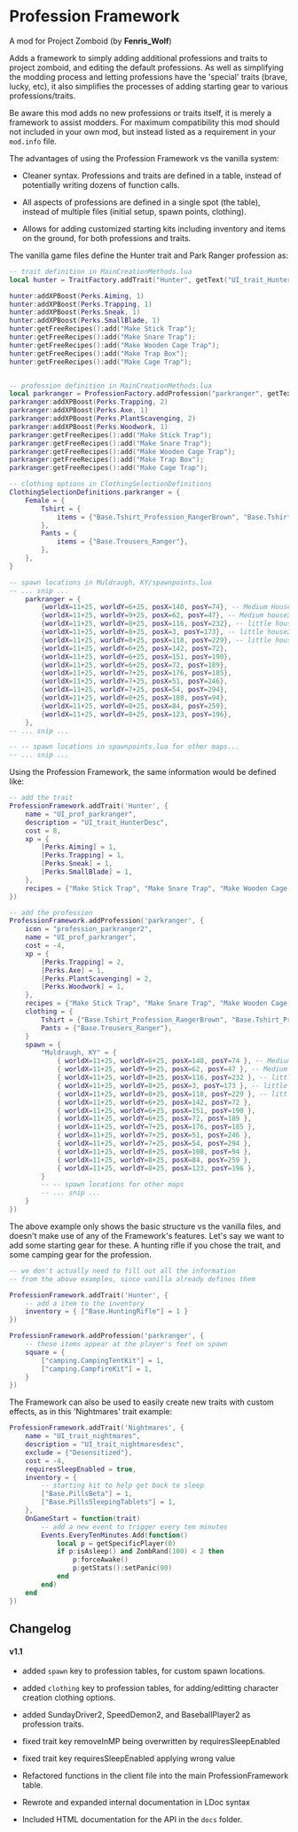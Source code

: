 # Profession Framework

A mod for Project Zomboid (by **Fenris_Wolf**)

Adds a framework to simply adding additional professions and traits to project zomboid,
and editing the default professions. As well as simplifying the modding process and letting
professions have the 'special' traits (brave, lucky, etc), it also  simplifies the processes
of adding starting gear to various professions/traits.

Be aware this mod adds no new professions or traits itself, it is merely a framework to assist modders.
For maximum compatibility this mod should not included in your own mod, but instead listed as
a requirement in your `mod.info` file.

The advantages of using the Profession Framework vs the vanilla system:

* Cleaner syntax. Professions and traits are defined in a table, instead of potentially writing dozens of function calls.

* All aspects of professions are defined in a single spot (the table), instead of multiple files (initial setup, spawn points, clothing).

* Allows for adding customized starting kits including inventory and items on the ground, for both professions and traits.

The vanilla game files define the Hunter trait and Park Ranger profession as:

```lua
-- trait definition in MainCreationMethods.lua
local hunter = TraitFactory.addTrait("Hunter", getText("UI_trait_Hunter"), 8, getText("UI_trait_HunterDesc"), false);

hunter:addXPBoost(Perks.Aiming, 1)
hunter:addXPBoost(Perks.Trapping, 1)
hunter:addXPBoost(Perks.Sneak, 1)
hunter:addXPBoost(Perks.SmallBlade, 1)
hunter:getFreeRecipes():add("Make Stick Trap");
hunter:getFreeRecipes():add("Make Snare Trap");
hunter:getFreeRecipes():add("Make Wooden Cage Trap");
hunter:getFreeRecipes():add("Make Trap Box");
hunter:getFreeRecipes():add("Make Cage Trap");


-- profession definition in MainCreationMethods.lua
local parkranger = ProfessionFactory.addProfession("parkranger", getText("UI_prof_parkranger"), "profession_parkranger2", -4);
parkranger:addXPBoost(Perks.Trapping, 2)
parkranger:addXPBoost(Perks.Axe, 1)
parkranger:addXPBoost(Perks.PlantScavenging, 2)
parkranger:addXPBoost(Perks.Woodwork, 1)
parkranger:getFreeRecipes():add("Make Stick Trap");
parkranger:getFreeRecipes():add("Make Snare Trap");
parkranger:getFreeRecipes():add("Make Wooden Cage Trap");
parkranger:getFreeRecipes():add("Make Trap Box");
parkranger:getFreeRecipes():add("Make Cage Trap");

-- clothing options in ClothingSelectionDefinitions
ClothingSelectionDefinitions.parkranger = {
	Female = {
		Tshirt = {
			items = {"Base.Tshirt_Profession_RangerBrown", "Base.Tshirt_Profession_RangerGreen"},
		},
        Pants = {
			items = {"Base.Trousers_Ranger"},
		},
	},
}

-- spawn locations in Muldraugh, KY/spawnpoints.lua
-- ... snip ...
    parkranger = {
        {worldX=11+25, worldY=6+25, posX=140, posY=74}, -- Medium House near forest
        {worldX=11+25, worldY=9+25, posX=62, posY=47}, -- Medium house2
        {worldX=11+25, worldY=8+25, posX=116, posY=232}, -- little house2
        {worldX=11+25, worldY=8+25, posX=3, posY=173}, -- little house2
        {worldX=11+25, worldY=8+25, posX=118, posY=229}, -- little house2
        {worldX=11+25, worldY=6+25, posX=142, posY=72},
        {worldX=11+25, worldY=6+25, posX=151, posY=190},
        {worldX=11+25, worldY=6+25, posX=72, posY=189},
        {worldX=11+25, worldY=7+25, posX=176, posY=185},
        {worldX=11+25, worldY=7+25, posX=51, posY=246},
        {worldX=11+25, worldY=7+25, posX=54, posY=294},
        {worldX=11+25, worldY=8+25, posX=108, posY=94},
        {worldX=11+25, worldY=8+25, posX=84, posY=259},
        {worldX=11+25, worldY=8+25, posX=123, posY=196},
    },
-- ... snip ...

-- -- spawn locations in spawnpoints.lua for other maps...
-- ... snip ...

```

Using the Profession Framework, the same information would be defined like:
```lua
-- add the trait
ProfessionFramework.addTrait('Hunter', {
    name = "UI_prof_parkranger",
    description = "UI_trait_HunterDesc",
    cost = 8,
    xp = {
        [Perks.Aiming] = 1,
        [Perks.Trapping] = 1,
        [Perks.Sneak] = 1,
        [Perks.SmallBlade] = 1,
    },
    recipes = {"Make Stick Trap", "Make Snare Trap", "Make Wooden Cage Trap", "Make Trap Box", "Make Cage Trap"},        
})

-- add the profession
ProfessionFramework.addProfession('parkranger', {
    icon = "profession_parkranger2",
    name = "UI_prof_parkranger",
    cost = -4,
    xp = {
        [Perks.Trapping] = 2,
        [Perks.Axe] = 1,
        [Perks.PlantScavenging] = 2,
        [Perks.Woodwork] = 1,
    },
    recipes = {"Make Stick Trap", "Make Snare Trap", "Make Wooden Cage Trap", "Make Trap Box", "Make Cage Trap"},
    clothing = {
        Tshirt = {"Base.Tshirt_Profession_RangerBrown", "Base.Tshirt_Profession_RangerGreen"},
        Pants = {"Base.Trousers_Ranger"},
    }
    spawn = {
        "Muldraugh, KY" = {
            { worldX=11+25, worldY=6+25, posX=140, posY=74 }, -- Medium House near forest
            { worldX=11+25, worldY=9+25, posX=62, posY=47 }, -- Medium house2
            { worldX=11+25, worldY=8+25, posX=116, posY=232 }, -- little house2
            { worldX=11+25, worldY=8+25, posX=3, posY=173 }, -- little house2
            { worldX=11+25, worldY=8+25, posX=118, posY=229 }, -- little house2
            { worldX=11+25, worldY=6+25, posX=142, posY=72 },
            { worldX=11+25, worldY=6+25, posX=151, posY=190 },
            { worldX=11+25, worldY=6+25, posX=72, posY=189 },
            { worldX=11+25, worldY=7+25, posX=176, posY=185 },
            { worldX=11+25, worldY=7+25, posX=51, posY=246 },
            { worldX=11+25, worldY=7+25, posX=54, posY=294 },
            { worldX=11+25, worldY=8+25, posX=108, posY=94 },
            { worldX=11+25, worldY=8+25, posX=84, posY=259 },
            { worldX=11+25, worldY=8+25, posX=123, posY=196 },
        }
        -- -- spawn locations for other maps
        -- ... snip ...
    }
})
```

The above example only shows the basic structure vs the vanilla files, and doesn't make use of any of the Framework's
features. Let's say we want to add some starting gear for these. A hunting rifle if you chose the trait, and some camping
gear for the profession.

```lua
-- we don't actually need to fill out all the information
-- from the above examples, since vanilla already defines them

ProfessionFramework.addTrait('Hunter', {
    -- add a item to the inventory
    inventory = { ["Base.HuntingRifle"] = 1 }
})

ProfessionFramework.addProfession('parkranger', {
    -- these items appear at the player's feet on spawn
    square = {
        ["camping.CampingTentKit"] = 1,
        ["camping.CampfireKit"] = 1,
    }
})

```

The Framework can also be used to easily create new traits with custom effects, as in this 'Nightmares' trait example:
```lua
ProfessionFramework.addTrait('Nightmares', {
    name = "UI_trait_nightmares",
    description = "UI_trait_nightmaresdesc",
    exclude = {"Desensitized"},
    cost = -4,
    requiresSleepEnabled = true,
    inventory = {
        -- starting kit to help get back to sleep
        ["Base.PillsBeta"] = 1,
        ["Base.PillsSleepingTablets"] = 1,
    },
    OnGameStart = function(trait)
        -- add a new event to trigger every ten minutes
        Events.EveryTenMinutes.Add(function()
            local p = getSpecificPlayer(0)
            if p:isAsleep() and ZombRand(100) < 2 then
                p:forceAwake()
                p:getStats():setPanic(90)
            end
        end)
    end
})
```

## Changelog

#### v1.1

* added `spawn` key to profession tables, for custom spawn locations.
* added `clothing` key to profession tables, for adding/editting character creation clothing options.
* added SundayDriver2, SpeedDemon2, and BaseballPlayer2 as profession traits.
* fixed trait key removeInMP being overwritten by requiresSleepEnabled
* fixed trait key requiresSleepEnabled applying wrong value

* Refactored functions in the client file into the main ProfessionFramework table.
* Rewrote and expanded internal documentation in LDoc syntax
* Included HTML documentation for the API in the `docs` folder.
